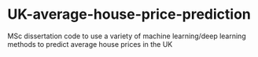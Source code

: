 # UK-average-house-price-prediction
MSc dissertation code to use a variety of machine learning/deep learning methods to predict average house prices in the UK 
